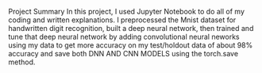 Project Summary
In this project, I used Jupyter Notebook to do all of my coding and written explanations. I preprocessed the Mnist dataset for handwritten digit recognition, built a deep neural network, then trained and tune that deep neural network by adding convolutional neural neworks using my data to get more accuracy on my test/holdout data of about 98% accuracy and save both DNN AND CNN MODELS using the torch.save method.
